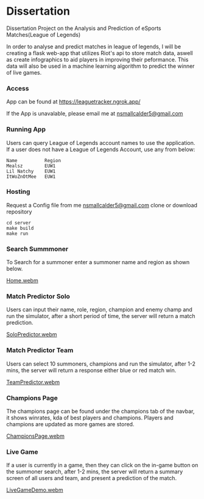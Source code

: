 # Dissertation
Dissertation Project on the Analysis and Prediction of eSports Matches(League of Legends)

In order to analyse and predict matches in league of legends, I will be creating a flask web-app that utilizes Riot's api to store match data, aswell as create infographics to aid players in improving their peformance. This data will also be used in a machine learning algorithm to predict the winner of live games.

### Access

App can be found at https://leaguetracker.ngrok.app/

If the App is unavalable, please email me at nsmallcalder5@gmail.com

### Running App

Users can query League of Legends account names to use the application.
If a user does not have a League of Legends Account, use any from below:
```
Name          Region
Mealsz        EUW1
Lil Natchy    EUW1
ItWoZnOtMee   EUW1
```
### Hosting

Request a Config file from me nsmallcalder5@gmail.com
clone or download repository
```
cd server
make build
make run
```

####

### Search Summmoner

To Search for a summoner enter a summoner name and region as shown below.

[Home.webm](https://user-images.githubusercontent.com/74361286/235540045-e6afcfe2-7486-4533-a37a-bce150ffa3d7.webm)



### Match Predictor Solo

Users can input their name, role, region, champion and enemy champ and run the simulator, after a short period of time, the server will return a match prediction.

[SoloPredictor.webm](https://user-images.githubusercontent.com/74361286/235540717-139ac77e-5f96-4f95-bc75-d500a72b17b3.webm)



### Match Predictor Team

Users can select 10 summoners, champions and run the simulator, after 1-2 mins, the server will return a response either blue or red match win.

[TeamPredictor.webm](https://user-images.githubusercontent.com/74361286/235540711-49027c7a-7615-4782-b390-632ee31b5b2e.webm)


### Champions Page

The champions page can be found under the champions tab of the navbar, it shows winrates, kda of best players and champions. Players and champions are updated as more games are stored.

[ChampionsPage.webm](https://user-images.githubusercontent.com/74361286/235540587-d8edec08-a45b-4fcc-b73e-d858db12ae45.webm)


### Live Game

If a user is currently in a game, then they can click on the in-game button on the summoner search, after 1-2 mins, the server will return a summary screen of all users and team, and present a prediction of the match.

[LiveGameDemo.webm](https://user-images.githubusercontent.com/74361286/236353174-b344154c-946f-4117-9d03-bcc12b751523.webm)
